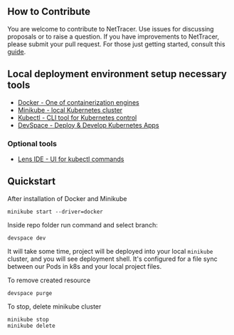 ## How to Contribute

You are welcome to contribute to NetTracer. Use issues for discussing proposals or to raise a question. If you have improvements to NetTracer, please submit your pull request. For those just getting started, consult this [guide](https://help.github.com/articles/creating-a-pull-request-from-a-fork/).

## Local deployment environment setup necessary tools
* [Docker - One of containerization engines](https://docs.docker.com/engine/install/)
* [Minikube - local Kubernetes cluster](https://minikube.sigs.k8s.io/docs/start)
* [Kubectl - CLI tool for Kubernetes control](https://docs.docker.com/engine/install/)
* [DevSpace - Deploy & Develop Kubernetes Apps](https://devspace.sh/cli/docs/getting-started/installation/)
### Optional tools
* [Lens IDE - UI for kubectl commands](https://k8slens.dev)

## Quickstart

After installation of Docker and Minikube

```
minikube start --driver=docker
```

Inside repo folder run command and select branch:

```
devspace dev
```
It will take some time, project will be deployed into your local `minikube` cluster, and you will see deployment shell.
It's configured for a file sync between our Pods in k8s and your local project files.

To remove created resource
```
devspace purge
```
To stop, delete minikube cluster
```
minikube stop
minikube delete
```